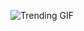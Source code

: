 
<!-- GIF_SECTION -->
![Trending GIF](https://media4.giphy.com/media/v1.Y2lkPThiYjIxNzcyOHV3bnVkNHIweXo1bW1tcGJjbGZ1d2YwazNxMXQ1cTk3Nm9sb2FncyZlcD12MV9naWZzX3NlYXJjaCZjdD1n/3oEjI80DSa1grNPTDq/giphy.gif)
<!-- END_GIF_SECTION -->
